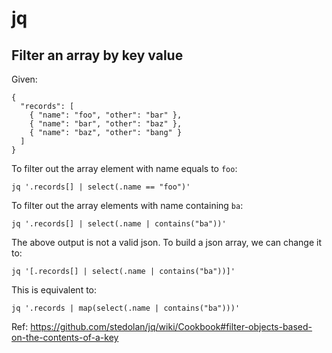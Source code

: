# jq

## Filter an array by key value

Given:

```
{
  "records": [
    { "name": "foo", "other": "bar" },
    { "name": "bar", "other": "baz" },
    { "name": "baz", "other": "bang" }
  ]
}
```

To filter out the array element with name equals to `foo`:

```
jq '.records[] | select(.name == "foo")'
```

To filter out the array elements with name containing `ba`:

```
jq '.records[] | select(.name | contains("ba"))'
```

The above output is not a valid json. To build a json array, we can change it
to:

```
jq '[.records[] | select(.name | contains("ba"))]'
```

This is equivalent to:

```
jq '.records | map(select(.name | contains("ba")))'
```

Ref: https://github.com/stedolan/jq/wiki/Cookbook#filter-objects-based-on-the-contents-of-a-key

